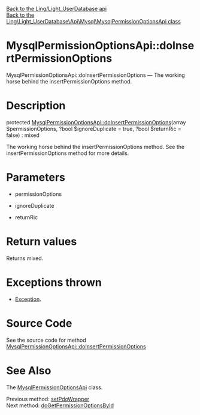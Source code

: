 [Back to the Ling/Light_UserDatabase api](https://github.com/lingtalfi/Light_UserDatabase/blob/master/doc/api/Ling/Light_UserDatabase.md)<br>
[Back to the Ling\Light_UserDatabase\Api\Mysql\MysqlPermissionOptionsApi class](https://github.com/lingtalfi/Light_UserDatabase/blob/master/doc/api/Ling/Light_UserDatabase/Api/Mysql/MysqlPermissionOptionsApi.md)


MysqlPermissionOptionsApi::doInsertPermissionOptions
================



MysqlPermissionOptionsApi::doInsertPermissionOptions — The working horse behind the insertPermissionOptions method.




Description
================


protected [MysqlPermissionOptionsApi::doInsertPermissionOptions](https://github.com/lingtalfi/Light_UserDatabase/blob/master/doc/api/Ling/Light_UserDatabase/Api/Mysql/MysqlPermissionOptionsApi/doInsertPermissionOptions.md)(array $permissionOptions, ?bool $ignoreDuplicate = true, ?bool $returnRic = false) : mixed




The working horse behind the insertPermissionOptions method.
See the insertPermissionOptions method for more details.




Parameters
================


- permissionOptions

    

- ignoreDuplicate

    

- returnRic

    


Return values
================

Returns mixed.


Exceptions thrown
================

- [Exception](http://php.net/manual/en/class.exception.php).&nbsp;







Source Code
===========
See the source code for method [MysqlPermissionOptionsApi::doInsertPermissionOptions](https://github.com/lingtalfi/Light_UserDatabase/blob/master/Api/Mysql/MysqlPermissionOptionsApi.php#L109-L146)


See Also
================

The [MysqlPermissionOptionsApi](https://github.com/lingtalfi/Light_UserDatabase/blob/master/doc/api/Ling/Light_UserDatabase/Api/Mysql/MysqlPermissionOptionsApi.md) class.

Previous method: [setPdoWrapper](https://github.com/lingtalfi/Light_UserDatabase/blob/master/doc/api/Ling/Light_UserDatabase/Api/Mysql/MysqlPermissionOptionsApi/setPdoWrapper.md)<br>Next method: [doGetPermissionOptionsById](https://github.com/lingtalfi/Light_UserDatabase/blob/master/doc/api/Ling/Light_UserDatabase/Api/Mysql/MysqlPermissionOptionsApi/doGetPermissionOptionsById.md)<br>

